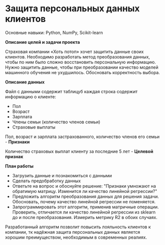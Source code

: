 # Защита персональных данных клиентов

Основные навыки: Python, NumPy, Scikit-learn

**Описание целей и задачи проекта**

Страховая компании «Хоть потоп» хочет защитить данные своих клиентов. Необходимо разработать метод преобразования данных, чтобы по ним было сложно восстановить персональную информацию. Нужно защитить данные, чтобы при преобразовании качество моделей машинного обучения не ухудшилось. Обосновать корректность выбора.

**Описание данных**

Файл с данными содержит таблицуб каждая строка содержит информацию о клиенте:

- Пол
- Возраст
- Зарплата
- Члены семьи (количество членов семьи)
- Страховые выплаты

Пол, возраст и зарплата застрахованного, количество членов его семьи - **Признаки**

Количество страховых выплат клиенту за последние 5 лет - **Целевой признак**

**План работы**

- Загрузить данные и познакомиться с данными 
- Сделать предобработку данных
- Ответьте на вопрос и обоснуйте решение: "Признаки умножают на обратимую матрицу. Изменится ли качество линейной регрессии?"
- Предложить алгоритм преобразования данных для решения задачи. Обосновать, почему качество линейной регрессии не поменяется.
- Запрограммировать этот алгоритм, применив матричные операции. Проверить, отличается ли качество линейной регрессии из sklearn до и после преобразования. Измерить метрику R2 в обоих случаях.

Разработанный алгоритм позволит повысить лояльность клиентов к компании, тк надёжная защита персональных данных является хорошим преимуществом, необходимым в современных реалиях.


